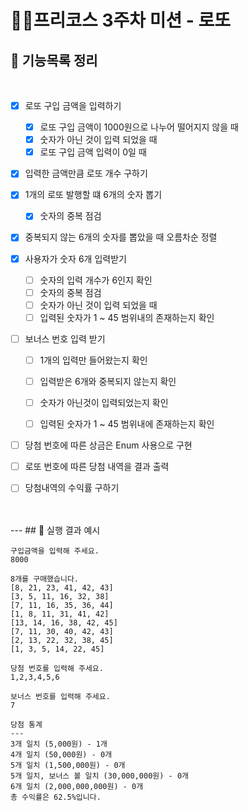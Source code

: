 #  👨‍💻프리코스 3주차 미션 - 로또


## 📮 기능목록 정리
<br>

- [x] 로또 구입 금액을 입력하기 

  -[x] 로또 구입 금액이 1000원으로 나누어 떨어지지 않을 때
  -[x] 숫자가 아닌 것이 입력 되었을 때
  -[x] 로또 구입 금액 입력이 0일 때
-[x] 입력한 금액만큼 로또 개수 구하기

    
-[x] 1개의 로또 발행할 떄 6개의 숫자 뽑기
  -[x] 숫자의 중복 점검
-[x] 중복되지 않는 6개의 숫자를 뽑았을 때 오름차순 정렬


- [x] 사용자가 숫자 6개 입력받기
  -[ ] 숫자의 입력 개수가 6인지 확인
  -[ ] 숫자의 중복 점검
  -[ ] 숫자가 아닌 것이 입력 되었을 때
  -[ ] 입력된 숫자가 1 ~ 45 범위내의 존재하는지 확인

-[ ] 보너스 번호 입력 받기
  -[ ] 1개의 입력만 들어왔는지 확인
  -[ ] 입력받은 6개와 중복되지 않는지 확인
  -[ ] 숫자가 아닌것이 입력되었는지 확인
  - [ ] 입력된 숫자가 1 ~ 45 범위내에 존재하는지 확인



- [ ] 당첨 번호에 따른 상금은 Enum 사용으로 구현

- [ ] 로또 번호에 따른 당첨 내역을 결과 출력
- [ ] 당첨내역의 수익률 구하기
<br>
</br>
---
## 🎯 실행 결과 예시

```
구입금액을 입력해 주세요.
8000

8개를 구매했습니다.
[8, 21, 23, 41, 42, 43] 
[3, 5, 11, 16, 32, 38] 
[7, 11, 16, 35, 36, 44] 
[1, 8, 11, 31, 41, 42] 
[13, 14, 16, 38, 42, 45] 
[7, 11, 30, 40, 42, 43] 
[2, 13, 22, 32, 38, 45] 
[1, 3, 5, 14, 22, 45]

당첨 번호를 입력해 주세요.
1,2,3,4,5,6

보너스 번호를 입력해 주세요.
7

당첨 통계
---
3개 일치 (5,000원) - 1개
4개 일치 (50,000원) - 0개
5개 일치 (1,500,000원) - 0개
5개 일치, 보너스 볼 일치 (30,000,000원) - 0개
6개 일치 (2,000,000,000원) - 0개
총 수익률은 62.5%입니다.
```